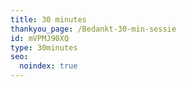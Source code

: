 ```yaml
---
title: 30 minutes
thankyou_page: /Bedankt-30-min-sessie
id: mVPMJ90XQ
type: 30minutes
seo:
  noindex: true
---
```

